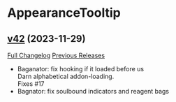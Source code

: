 # AppearanceTooltip

## [v42](https://github.com/kemayo/wow-appearancetooltip/tree/v42) (2023-11-29)
[Full Changelog](https://github.com/kemayo/wow-appearancetooltip/compare/v41...v42) [Previous Releases](https://github.com/kemayo/wow-appearancetooltip/releases)

- Baganator: fix hooking if it loaded before us  
    Darn alphabetical addon-loading.  
    Fixes #17  
- Bagnator: fix soulbound indicators and reagent bags  
